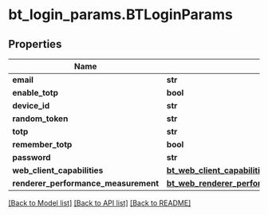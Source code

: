 # bt_login_params.BTLoginParams

## Properties
Name | Type | Description | Notes
------------ | ------------- | ------------- | -------------
**email** | **str** |  | [optional] 
**enable_totp** | **bool** |  | [optional] 
**device_id** | **str** |  | [optional] 
**random_token** | **str** |  | [optional] 
**totp** | **str** |  | [optional] 
**remember_totp** | **bool** |  | [optional] 
**password** | **str** |  | [optional] 
**web_client_capabilities** | [**bt_web_client_capabilities_params.BTWebClientCapabilitiesParams**](BTWebClientCapabilitiesParams.md) |  | [optional] 
**renderer_performance_measurement** | [**bt_web_renderer_performance_measurement_params.BTWebRendererPerformanceMeasurementParams**](BTWebRendererPerformanceMeasurementParams.md) |  | [optional] 

[[Back to Model list]](../README.md#documentation-for-models) [[Back to API list]](../README.md#documentation-for-api-endpoints) [[Back to README]](../README.md)


